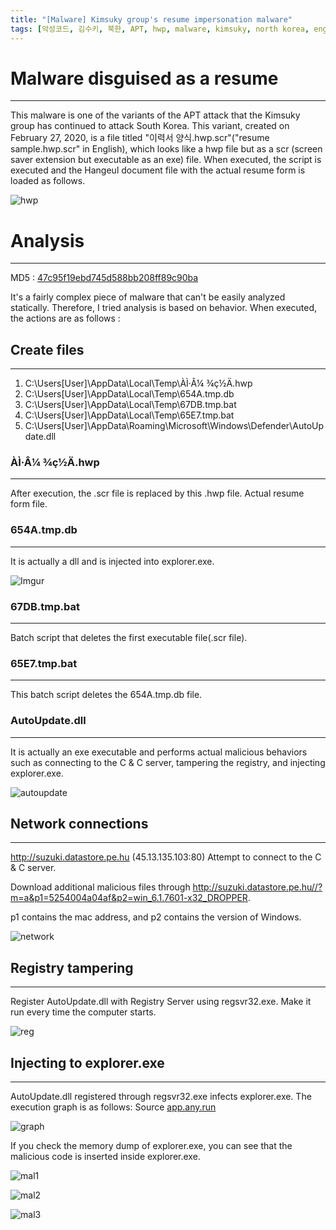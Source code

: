 ```yaml
---
title: "[Malware] Kimsuky group's resume impersonation malware"
tags: [악성코드, 김수키, 북한, APT, hwp, malware, kimsuky, north korea, english]
---
```



# Malware disguised as a resume
---

This malware is one of the variants of the APT attack that the Kimsuky group has continued to attack South Korea.
This variant, created on February 27, 2020, is a file titled "이력서 양식.hwp.scr"("resume sample.hwp.scr" in English), 
which looks like a hwp file but as a scr (screen saver extension but executable as an exe) file.
When executed, the script is executed and the Hangeul document file with the actual resume form is loaded as follows.

![hwp](https://i.imgur.com/dxmSqSp.png)


# Analysis
---
MD5 : [47c95f19ebd745d588bb208ff89c90ba](https://www.hybrid-analysis.com/sample/757dfeacabf4c2f771147159d26117818354af14050e6ba42cc00f4a3d58e51f?environmentId=120)

It's a fairly complex piece of malware that can't be easily analyzed statically.
Therefore, I tried analysis is based on behavior.
When executed, the actions are as follows :

## Create files
---
 1. C:\Users\[User]\AppData\Local\Temp\ÀÌ·Â¼­ ¾ç½Ä.hwp
 2. C:\Users\[User]\AppData\Local\Temp\654A.tmp.db 
 3. C:\Users\[User]\AppData\Local\Temp\67DB.tmp.bat
 4. C:\Users\[User]\AppData\Local\Temp\65E7.tmp.bat
 5. C:\Users\[User]\AppData\Roaming\Microsoft\Windows\Defender\AutoUpdate.dll
 
 ### ÀÌ·Â¼­ ¾ç½Ä.hwp
 ---
 After execution, the .scr file is replaced by this .hwp file. Actual resume form file.
  
 ### 654A.tmp.db
 ---
 It is actually a dll and is injected into explorer.exe.
 
 ![Imgur](https://i.imgur.com/EgfGjP3.png)
 
 ### 67DB.tmp.bat
 ---
 Batch script that deletes the first executable file(.scr file). 
 
 ### 65E7.tmp.bat
 ---
 This batch script deletes the 654A.tmp.db file.

 ### AutoUpdate.dll
 ---
 It is actually an exe executable and performs actual malicious behaviors such as connecting to the C & C server, tampering the registry, and injecting explorer.exe.
 
 ![autoupdate](https://i.imgur.com/FbOrW8h.png)



## Network connections
---

http://suzuki.datastore.pe.hu (45.13.135.103:80) Attempt to connect to the C & C server.

Download additional malicious files through http://suzuki.datastore.pe.hu//?m=a&p1=5254004a04af&p2=win_6.1.7601-x32_DROPPER.

p1 contains the mac address, and p2 contains the version of Windows.

![network](https://i.imgur.com/37RKTyt.png)


## Registry tampering
---

Register AutoUpdate.dll with Registry Server using regsvr32.exe. Make it run every time the computer starts.

![reg](https://i.imgur.com/89MegCk.png)


## Injecting to explorer.exe 
---

AutoUpdate.dll registered through regsvr32.exe infects explorer.exe.
The execution graph is as follows:  Source [app.any.run](https://app.any.run/)

![graph](https://i.imgur.com/fdm1B3g.png)

If you check the memory dump of explorer.exe, you can see that the malicious code is inserted inside explorer.exe.

![mal1](https://i.imgur.com/f1mPwpy.png)

![mal2](https://i.imgur.com/bmHk6CW.png)

![mal3](https://i.imgur.com/BnwACWw.png)
